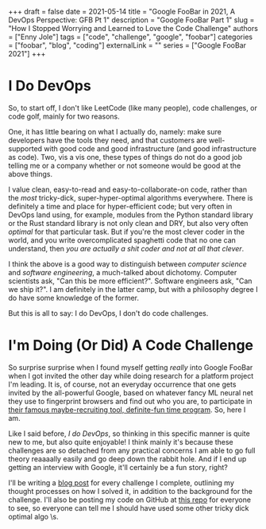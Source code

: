 +++
draft = false
date = 2021-05-14
title = "Google FooBar in 2021, A DevOps Perspective: GFB Pt 1"
description = "Google FooBar Part 1"
slug = "How I Stopped Worrying and Learned to Love the Code Challenge"
authors = ["Enny Jole"]
tags = ["code", "challenge", "google", "foobar"]
categories = ["foobar", "blog", "coding"]
externalLink = ""
series = ["Google FooBar 2021"]
+++
# I Do DevOps

So, to start off, I don't like LeetCode (like many people), code challenges, or code golf, mainly for two reasons.

One, it has little bearing on what I actually do, namely: make sure developers have the tools they need, and that customers are well-supported with good code and good infrastructure (and good infrastructure as code). Two, vis a vis one, these types of things do not do a good job telling me or a company whether or not someone would be good at the above things.

I value clean, easy-to-read and easy-to-collaborate-on code, rather than the _most_ tricky-dick, super-hyper-optimal algorithms everywhere. There is definitely a time and place for hyper-efficient code; but very often in DevOps land using, for example, modules from the Python standard library or the Rust standard library is not only clean and DRY, but also very often _optimal_ for that particular task. But if you're the most clever coder in the world, and you write overcomplicated spaghetti code that no one can understand,  then _you are actually a shit coder and not at all that clever_.

I think the above is a good way to distinguish between _computer science_ and _software engineering_, a much-talked about dichotomy. Computer scientists ask, "Can this be more efficient?". Software engineers ask, "Can we ship it?". I am definitely in the latter camp, but with a philosophy degree I do have some knowledge of the former.

But this is all to say: I do DevOps, I don't do code challenges.

# I'm Doing (Or Did) A Code Challenge

So surprise surprise when I found myself getting _really_ into Google FooBar when I got invited the other day while doing research for a platform project I'm leading. It is, of course, not an everyday occurrence that one gets invited by the all-powerful Google, based on whatever fancy ML neural net they use to fingerprint browsers and find out who you are, to participate in [their famous maybe-recruiting tool, definite-fun time program](https://towardsdatascience.com/how-to-get-hired-by-google-b19806ad3c62). So, here I am.

Like I said before, _I do DevOps_, so thinking in this specific manner is quite new to me, but also quite enjoyable! I think mainly it's because these challenges are so detached from any practical concerns I am able to go full theory reaaaally easily and go deep down the rabbit hole. And if I end up getting an interview with Google, it'll certainly be a fun story, right?

I'll be writing a [blog post](https://engjole.net/categories/foobar) for every challenge I complete, outlining my thought processes on how I solved it, in addition to the background for the challenge. I'll also be posting my code on GitHub at [this repo](https://github.com/ENG-Jole/foobar.withgoogle) for everyone to see, so everyone can tell me I should have used some other tricky dick optimal algo \\s.
